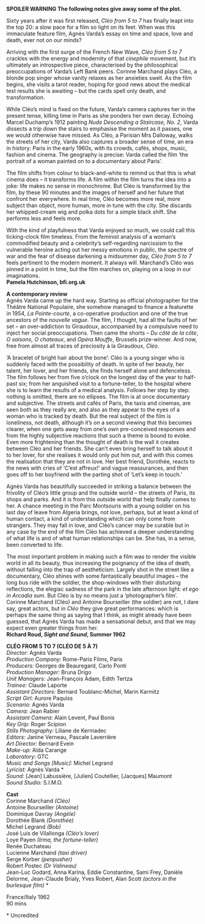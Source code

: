 

**SPOILER WARNING The following notes give away some of the plot.**

Sixty years after it was first released, _Cléo from 5 to 7_ has finally leapt into the top 20: a slow pace for a film so light on its feet. When was this immaculate feature film, Agnès Varda’s essay on time and space, love and death, ever not on our minds?

Arriving with the first surge of the French New Wave, _Cléo from 5 to 7_ crackles with the energy and modernity of that _cinephile_ movement, but it’s ultimately an introspective piece, characterised by the philosophical preoccupations of Varda’s Left Bank peers. Corinne Marchand plays Cléo, a blonde pop singer whose vanity relaxes as her anxieties swell. As the film begins, she visits a tarot reader, hoping for good news about the medical test results she is awaiting – but the cards spell only death, and transformation.

While Cléo’s mind is fixed on the future, Varda’s camera captures her in the present tense, killing time in Paris as she ponders her own decay. Echoing Marcel Duchamp’s 1912 painting _Nude Descending a Staircase, No. 2_, Varda dissects a trip down the stairs to emphasise the moment as it passes, one we would otherwise have missed. As Cléo, a Parisian Mrs Dalloway, walks the streets of her city, Varda also captures a broader sense of time, an era in history: Paris in the early 1960s, with its crowds, cafés, shops, music, fashion and cinema. The geography is precise: Varda called the film ‘the portrait of a woman painted on to a documentary about Paris’.

The film shifts from colour to black-and-white to remind us that this is what cinema does – it transforms life. A film within the film turns the idea into a joke: life makes no sense in monochrome. But Cléo is transformed by the film, by these 90 minutes and the images of herself and her future that confront her everywhere. In real time, Cléo becomes more real, more subject than object, more human, more in tune with the city. She discards her whipped-cream wig and polka dots for a simple black shift. She performs less and feels more.

With the kind of playfulness that Varda enjoyed so much, we could call this ticking-clock film timeless. From the feminist analysis of a woman’s commodified beauty and a celebrity’s self-regarding narcissism to the vulnerable heroine acting out her messy emotions in public, the spectre of war and the fear of disease darkening a midsummer day, _Cléo from 5 to 7_ feels pertinent to the modern moment. It always will. Marchand’s Cléo was pinned in a point in time, but the film marches on, playing on a loop in our imaginations.  
**Pamela Hutchinson, bfi.org.uk**  

**A contemporary review**  
Agnès Varda came up the hard way. Starting as official photographer for the Théâtre National Populaire, she somehow managed to finance a featurette in 1954, _La Pointe-courte_, a co-operative production and one of the true ancestors of the _nouvelle vague_. The film, I thought, had all the faults of her set – an over-addiction to Giraudoux, accompanied by a compulsive need to inject her social preoccupations. Then came the shorts – _Du côté de la côte_,  _O saisons, O chateaux_, and _Opéra Mouffe_, Brussels prize-winner. And now, free from almost all traces of preciosity à la Giraudoux, _Cléo_.

‘A bracelet of bright hair about the bone’: Cléo is a young singer who is suddenly faced with the possibility of death. In spite of her beauty, her talent, her lover, and her friends, she finds herself alone and defenceless. The film follows her from five o’clock on the longest day of the year to half-past six; from her anguished visit to a fortune-teller, to the hospital where she is to learn the results of a medical analysis. Follows her step by step: nothing is omitted, there are no ellipses. The film is at once documentary and subjective. The streets and cafés of Paris, the taxis and cinemas, are seen both as they really are, and also as they appear to the eyes of a woman who is tracked by death. But the real subject of the film is loneliness, not death, although it’s on a second viewing that this becomes clearer, when one gets away from one’s own pre-conceived responses and from the highly subjective reactions that such a theme is bound to evoke. Even more frightening than the thought of death is the wall it creates between Cléo and her friends. She can’t even bring herself to talk about it to her lover, for she realises it would only put him out, and with this comes the realisation that they are not in love. Her best friend, Dorothée, reacts to the news with cries of ‘C’est affreux!’ and vague reassurances, and then goes off to her boyfriend with the parting shot of ‘Let’s keep in touch.’

Agnès Varda has beautifully succeeded in striking a balance between the frivolity of Cléo’s little group and the outside world – the streets of Paris, its shops and parks. And it is from this outside world that help finally comes to her. A chance meeting in the Parc Montsouris with a young soldier on his last day of leave from Algeria brings, not love, perhaps, but at least a kind of human contact, a kind of understanding which can only come from strangers. They may fall in love, and Cléo’s cancer may be curable but in any case by the end of the film Cléo has achieved a deeper understanding of what life is and of what human relationships can be. She has, in a sense, been converted to life.

The most important problem in making such a film was to render the visible world in all its beauty, thus increasing the poignancy of the idea of death, without falling into the trap of aestheticism. Largely shot in the street like a documentary, Cléo shines with some fantastically beautiful images – the long bus ride with the soldier, the shop-windows with their disturbing reflections, the elegiac sadness of the park in the late afternoon light: _et ego in Arcadia sum_. But Cléo is by no means just a ‘photographer’s film’. Corinne Marchand (Cléo) and Antoine Bourseiller (the soldier) are not, I dare say, great actors, but in _Cléo_ they give great performances: which is perhaps the same thing as saying that I think, as might already have been guessed, that Agnès Varda has made a sensational debut, and that we may expect even greater things from her.  
**Richard Roud, _Sight and Sound_, Summer 1962**  

**CLÉO FROM 5 TO 7 (CLÉO DE 5 À 7)**  
_Director:_ Agnès Varda  
_Production Company:_ Rome-Paris Films, Paris  
_Producers:_ Georges de Beauregard, Carlo Ponti  
_Production Manager:_ Bruna Drigo  
_Unit Managers:_ Jean-François Adam, Edith Tertza  
_Trainee:_ Claude Laporte  
_Assistant Directors:_ Bernard Toublanc-Michel, Marin Karmitz  
_Script Girl:_ Aurore Paquiss  
_Scenario:_ Agnès Varda  
_Camera:_ Jean Rabier  
_Assistant Camera:_ Alain Levent, Paul Bonis  
_Key Grip:_ Roger Scipion  
_Stills Photography:_ Liliane de Kermadec  
_Editors:_ Janine Verneau, Pascale Laverrière  
_Art Director:_ Bernard Evein  
_Make-up:_ Aïda Carange  
_Laboratory:_ GTC  
_Music and Songs [Music]:_ Michel Legrand  
_Lyricist:_ Agnès Varda *  
_Sound:_ [Jean] Labussière, [Julien] Coutellier, [Jacques] Maumont  
_Sound Studio:_ S.I.M.O.  

**Cast**  
Corinne Marchand _(Cléo)_  
Antoine Bourseiller _(Antoine)_  
Dominique Davray _(Angèle)_  
Dorothée Blank _(Dorothée)_  
Michel Legrand _(Bob)_  
José Luis de Vilallonga _(Cléo’s lover)_  
Loye Payen _(Irma, the fortune-teller)_  
Renée Duchateau  
Lucienne Marchand _(taxi driver)_  
Serge Korber _(penpusher)_  
Robert Postec _(Dr Valineau)_  
Jean-Luc Godard, Anna Karina, Eddie Constantine, Sami Frey,  Danièle Delorme, Jean-Claude Brialy, Yves Robert, Alan Scott _(actors in the burlesque film)_ *  

France/Italy 1962  
90 mins  

\* Uncredited
<!--stackedit_data:
eyJoaXN0b3J5IjpbMTk2MTYwNjc4NF19
-->